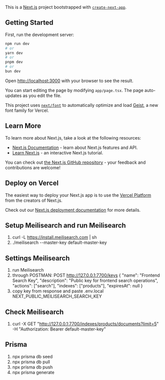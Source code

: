 This is a [Next.js](https://nextjs.org) project bootstrapped with [
`create-next-app`](https://nextjs.org/docs/app/api-reference/cli/create-next-app).

## Getting Started

First, run the development server:

```bash
npm run dev
# or
yarn dev
# or
pnpm dev
# or
bun dev
```

Open [http://localhost:3000](http://localhost:3000) with your browser to see the result.

You can start editing the page by modifying `app/page.tsx`. The page auto-updates as you edit the file.

This project uses [`next/font`](https://nextjs.org/docs/app/building-your-application/optimizing/fonts) to automatically
optimize and load [Geist](https://vercel.com/font), a new font family for Vercel.

## Learn More

To learn more about Next.js, take a look at the following resources:

- [Next.js Documentation](https://nextjs.org/docs) - learn about Next.js features and API.
- [Learn Next.js](https://nextjs.org/learn) - an interactive Next.js tutorial.

You can check out [the Next.js GitHub repository](https://github.com/vercel/next.js) - your feedback and contributions
are welcome!

## Deploy on Vercel

The easiest way to deploy your Next.js app is to use
the [Vercel Platform](https://vercel.com/new?utm_medium=default-template&filter=next.js&utm_source=create-next-app&utm_campaign=create-next-app-readme)
from the creators of Next.js.

Check out our [Next.js deployment documentation](https://nextjs.org/docs/app/building-your-application/deploying) for
more details.

## Setup Meilisearch and run Meilisearch

1. curl -L https://install.meilisearch.com | sh
2. ./meilisearch --master-key default-master-key

## Settings Meilisearch

1. run Meilisearch
2. through POSTMAN:
   POST http://127.0.0.1:7700/keys
   {
   "name": "Frontend Search Key",
   "description": "Public key for frontend search operations",
   "actions": ["search"],
   "indexes": ["products"],
   "expiresAt": null
   }
3. copy key from response and paste .env.local NEXT_PUBLIC_MEILISEARCH_SEARCH_KEY

## Check Meilisearch

1. curl -X GET "http://127.0.0.1:7700/indexes/products/documents?limit=5" \
   -H "Authorization: Bearer default-master-key"

## Prisma

1. npx prisma db seed
2. npx prisma db pull
3. npx prisma db push
4. npx prisma generate
